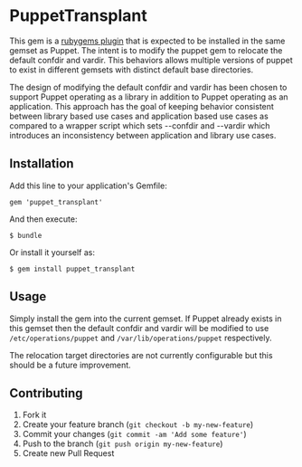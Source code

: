 # PuppetTransplant

This gem is a [rubygems plugin](http://guides.rubygems.org/plugins/) that is
expected to be installed in the same gemset as Puppet.  The intent is to modify
the puppet gem to relocate the default confdir and vardir.  This behaviors
allows multiple versions of puppet to exist in different gemsets with distinct
default base directories.

The design of modifying the default confdir and vardir has been chosen to
support Puppet operating as a library in addition to Puppet operating as an
application.  This approach has the goal of keeping behavior consistent between
library based use cases and application based use cases as compared to a
wrapper script which sets --confdir and --vardir which introduces an
inconsistency between application and library use cases.

## Installation

Add this line to your application's Gemfile:

    gem 'puppet_transplant'

And then execute:

    $ bundle

Or install it yourself as:

    $ gem install puppet_transplant

## Usage

Simply install the gem into the current gemset.  If Puppet already exists in
this gemset then the default confdir and vardir will be modified to use
`/etc/operations/puppet` and `/var/lib/operations/puppet` respectively.

The relocation target directories are not currently configurable but this
should be a future improvement.

## Contributing

1. Fork it
2. Create your feature branch (`git checkout -b my-new-feature`)
3. Commit your changes (`git commit -am 'Add some feature'`)
4. Push to the branch (`git push origin my-new-feature`)
5. Create new Pull Request
